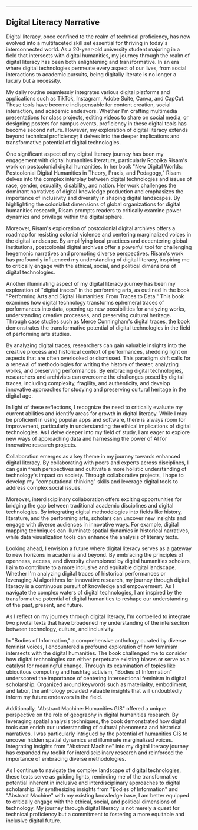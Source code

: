___
## Digital Literacy Narrative
Digital literacy, once confined to the realm of technical proficiency, has now evolved into a multifaceted skill set essential for thriving in today's interconnected world. As a 20-year-old university student majoring in a field that intersects with digital humanities, my journey through the realm of digital literacy has been both enlightening and transformative. In an era where digital technologies permeate every aspect of our lives, from social interactions to academic pursuits, being digitally literate is no longer a luxury but a necessity.

My daily routine seamlessly integrates various digital platforms and applications such as TikTok, Instagram, Adobe Suite, Canva, and CapCut. These tools have become indispensable for content creation, social interaction, and academic endeavors. Whether I'm crafting multimedia presentations for class projects, editing videos to share on social media, or designing posters for campus events, proficiency in these digital tools has become second nature. However, my exploration of digital literacy extends beyond technical proficiency; it delves into the deeper implications and transformative potential of digital technologies.

One significant aspect of my digital literacy journey has been my engagement with digital humanities literature, particularly Roopika Risam's work on postcolonial digital humanities. In her book "New Digital Worlds: Postcolonial Digital Humanities in Theory, Praxis, and Pedagogy," Risam delves into the complex interplay between digital technologies and issues of race, gender, sexuality, disability, and nation. Her work challenges the dominant narratives of digital knowledge production and emphasizes the importance of inclusivity and diversity in shaping digital landscapes. By highlighting the colonialist dimensions of global organizations for digital humanities research, Risam prompts readers to critically examine power dynamics and privilege within the digital sphere.

Moreover, Risam's exploration of postcolonial digital archives offers a roadmap for resisting colonial violence and centering marginalized voices in the digital landscape. By amplifying local practices and decentering global institutions, postcolonial digital archives offer a powerful tool for challenging hegemonic narratives and promoting diverse perspectives. Risam's work has profoundly influenced my understanding of digital literacy, inspiring me to critically engage with the ethical, social, and political dimensions of digital technologies.

Another illuminating aspect of my digital literacy journey has been my exploration of "digital traces" in the performing arts, as outlined in the book "Performing Arts and Digital Humanities: From Traces to Data." This book examines how digital technology transforms ephemeral traces of performances into data, opening up new possibilities for analyzing works, understanding creative processes, and preserving cultural heritage. Through case studies such as Merce Cunningham's digital traces, the book demonstrates the transformative potential of digital technologies in the field of performing arts studies.

By analyzing digital traces, researchers can gain valuable insights into the creative process and historical context of performances, shedding light on aspects that are often overlooked or dismissed. This paradigm shift calls for a renewal of methodologies for writing the history of theater, analyzing works, and preserving performances. By embracing digital technologies, researchers and archivists can overcome the challenges posed by digital traces, including complexity, fragility, and authenticity, and develop innovative approaches for studying and preserving cultural heritage in the digital age.

In light of these reflections, I recognize the need to critically evaluate my current abilities and identify areas for growth in digital literacy. While I may be proficient in using popular apps and software, there is always room for improvement, particularly in understanding the ethical implications of digital technologies. As I delve deeper into my field of study, I am eager to explore new ways of approaching data and harnessing the power of AI for innovative research projects.

Collaboration emerges as a key theme in my journey towards enhanced digital literacy. By collaborating with peers and experts across disciplines, I can gain fresh perspectives and cultivate a more holistic understanding of technology's impact on society. Through collaborative projects, I hope to develop my "computational thinking" skills and leverage digital tools to address complex social issues.

Moreover, interdisciplinary collaboration offers exciting opportunities for bridging the gap between traditional academic disciplines and digital technologies. By integrating digital methodologies into fields like history, literature, and the performing arts, scholars can uncover new insights and engage with diverse audiences in innovative ways. For example, digital mapping techniques can illuminate spatial dynamics in historical narratives, while data visualization tools can enhance the analysis of literary texts.

Looking ahead, I envision a future where digital literacy serves as a gateway to new horizons in academia and beyond. By embracing the principles of openness, access, and diversity championed by digital humanities scholars, I aim to contribute to a more inclusive and equitable digital landscape. Whether I'm analyzing digital traces of historical performances or leveraging AI algorithms for innovative research, my journey through digital literacy is a continuous pursuit of knowledge and empowerment. As I navigate the complex waters of digital technologies, I am inspired by the transformative potential of digital humanities to reshape our understanding of the past, present, and future.

As I reflect on my journey through digital literacy, I'm compelled to integrate two pivotal texts that have broadened my understanding of the intersection between technology, culture, and inclusivity.

In "Bodies of Information," a comprehensive anthology curated by diverse feminist voices, I encountered a profound exploration of how feminism intersects with the digital humanities. The book challenged me to consider how digital technologies can either perpetuate existing biases or serve as a catalyst for meaningful change. Through its examination of topics like ubiquitous computing and hashtag activism, "Bodies of Information" underscored the importance of centering intersectional feminism in digital scholarship. Organized around keywords such as materiality, embodiment, and labor, the anthology provided valuable insights that will undoubtedly inform my future endeavors in the field.

Additionally, "Abstract Machine: Humanities GIS" offered a unique perspective on the role of geography in digital humanities research. By leveraging spatial analysis techniques, the book demonstrated how digital tools can enrich our understanding of cultural phenomena and historical narratives. I was particularly intrigued by the potential of humanities GIS to uncover hidden spatial dynamics and illuminate marginalized voices. Integrating insights from "Abstract Machine" into my digital literacy journey has expanded my toolkit for interdisciplinary research and reinforced the importance of embracing diverse methodologies.

As I continue to navigate the complex landscape of digital technologies, these texts serve as guiding lights, reminding me of the transformative potential inherent in inclusive and interdisciplinary approaches to digital scholarship. By synthesizing insights from "Bodies of Information" and "Abstract Machine" with my existing knowledge base, I am better equipped to critically engage with the ethical, social, and political dimensions of technology. My journey through digital literacy is not merely a quest for technical proficiency but a commitment to fostering a more equitable and inclusive digital future.